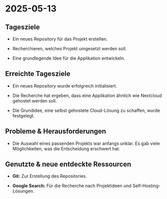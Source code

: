 2025-05-13
==========

Tagesziele
----------

-   Ein neues Repository für das Projekt erstellen.

-   Recherchieren, welches Projekt umgesetzt werden soll.

-   Eine grundlegende Idee für die Applikation entwickeln.

Erreichte Tagesziele
--------------------

-   Ein neues Repository wurde erfolgreich initialisiert.

-   Die Recherche hat ergeben, dass eine Applikation ähnlich wie Nextcloud gehostet werden soll.

-   Die Grundidee, eine selbst gehostete Cloud-Lösung zu schaffen, wurde festgelegt.

Probleme & Herausforderungen
----------------------------

-   Die Auswahl eines passenden Projekts war anfangs unklar. Es gab viele Möglichkeiten, was die Entscheidung erschwert hat.

Genutzte & neue entdeckte Ressourcen
------------------------------------

-   **Git:** Zur Erstellung des Repositories.

-   **Google Search:** Für die Recherche nach Projektideen und Self-Hosting-Lösungen.
